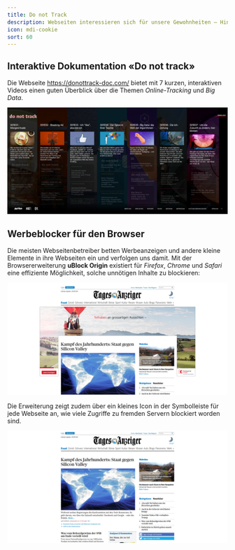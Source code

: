 ```yaml
---
title: Do not Track
description: Webseiten interessieren sich für unsere Gewohnheiten – Hintergründe dazu und wie wir uns wehren können.
icon: mdi-cookie
sort: 60
---
```




## Interaktive Dokumentation «Do not track»
Die Webseite https://donottrack-doc.com/ bietet mit 7 kurzen, interaktiven Videos einen guten Überblick über die Themen *Online-Tracking* und *Big Data*.

![Do not track](./do-not-track.png)


## Werbeblocker für den Browser

Die meisten Webseitenbetreiber betten Werbeanzeigen und andere kleine Elemente in ihre Webseiten ein und verfolgen uns damit. Mit der Browsererweiterung **uBlock Origin** existiert für *Firefox*, *Chrome* und *Safari* eine effiziente Möglichkeit, solche unnötigen Inhalte zu blockieren:

![Tagesanzeiger mit Werbung](./tagi-mit-werbung.png)

Die Erweiterung zeigt zudem über ein kleines Icon in der Symbolleiste für jede Webseite an, wie viele Zugriffe zu fremden Servern blockiert worden sind.

![Tagesanzeiger ohne Werbung](./tagi-ohne-werbung.png)
